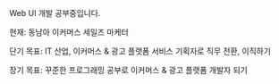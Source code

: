 Web UI 개발 공부중입니다.

현재: 동남아 이커머스 세일즈 마케터

단기 목표: IT 산업, 이커머스 & 광고 플랫폼 서비스 기획자로 직무 전환, 이직하기

장기 목표: 꾸준한 프로그래밍 공부로 이커머스 & 광고 플랫폼 개발자 되기
